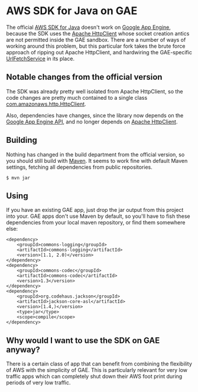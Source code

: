 # AWS SDK for Java on GAE

The official [AWS SDK for Java](http://aws.amazon.com/sdkforjava) doesn't work on [Google App Engine](http://code.google.com/appengine/), because the SDK uses the [Apache HttpClient](http://hc.apache.org/httpclient-3.x/) whose socket creation antics are not permitted inside the GAE sandbox.  There are a number of ways of working around this problem, but this particular fork takes the brute force approach of ripping out Apache HttpClient, and hardwiring the GAE-specific [UrlFetchService](http://code.google.com/appengine/docs/java/javadoc/com/google/appengine/api/urlfetch/URLFetchService.html) in its place.

## Notable changes from the official version

The SDK was already pretty well isolated from Apache HttpClient, so the code changes are pretty much contained to a single class [com.amazonaws.http.HttpClient](https://github.com/apcj/aws-sdk-for-java-on-gae/blob/master/src/main/java/com/amazonaws/http/HttpClient.java).

Also, dependencies have changes, since the library now depends on the [Google App Engine API](http://code.google.com/appengine/docs/java/overview.html), and no longer depends on [Apache HttpClient](http://hc.apache.org/httpclient-3.x/).

## Building

Nothing has changed in the build department from the official version, so you should still build with [Maven](http://maven.apache.org/).  It seems to work fine with  default Maven settings, fetching all dependencies from public repositories.

	$ mvn jar

## Using

If you have an existing GAE app, just drop the jar output from this project into your.  GAE apps don't use Maven by default, so you'll have to fish these dependencies from your local maven repository, or find them somewhere else:

	<dependency>
	    <groupId>commons-logging</groupId>
	    <artifactId>commons-logging</artifactId>
	    <version>[1.1, 2.0)</version>
	</dependency>
	<dependency>
	    <groupId>commons-codec</groupId>
	    <artifactId>commons-codec</artifactId>
	    <version>1.3</version>
	</dependency>
	<dependency>
	    <groupId>org.codehaus.jackson</groupId>
	    <artifactId>jackson-core-asl</artifactId>
	    <version>[1.4,)</version>
	    <type>jar</type>
	    <scope>compile</scope>
	</dependency>

## Why would I want to use the SDK on GAE anyway?

There is a certain class of app that can benefit from combining the flexibility of AWS with the simplicity of GAE.  This is particularly relevant for very low traffic apps which can completely shut down their AWS foot print during periods of very low traffic.

